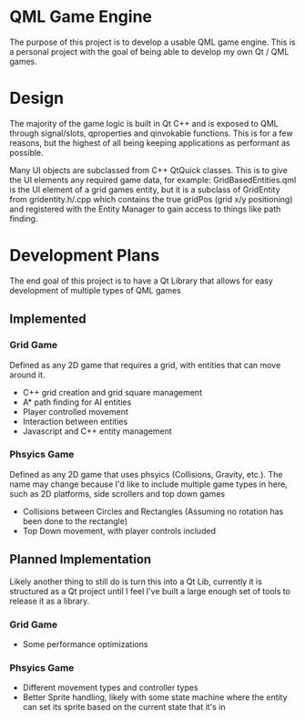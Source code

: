 # QML Game Engine
The purpose of this project is to develop a usable QML game engine. This is a personal project with the goal of being able to develop my own Qt / QML games.

# Design
The majority of the game logic is built in Qt C++ and is exposed to QML through signal/slots, qproperties and qinvokable functions. This is for a few reasons, but the highest of all being keeping applications as performant as possible.

Many UI objects are subclassed from C++ QtQuick classes. This is to give the UI elements any required game data, for example: GridBasedEntities.qml is the UI element of a grid games entity, but it is a subclass of GridEntity from gridentity.h/.cpp which contains the true gridPos (grid x/y positioning) and registered with the Entity Manager to gain access to things like path finding.

# Development Plans
The end goal of this project is to have a Qt Library that allows for easy development of multiple types of QML games

## Implemented

### Grid Game
Defined as any 2D game that requires a grid, with entities that can move around it.
- C++ grid creation and grid square management
- A* path finding for AI entities
- Player controlled movement
- Interaction between entities
- Javascript and C++ entity management

### Phsyics Game
Defined as any 2D game that uses phsyics (Collisions, Gravity, etc.). The name may change because I'd like to include multiple game types in here, such as 2D platforms, side scrollers and top down games
- Collisions between Circles and Rectangles (Assuming no rotation has been done to the rectangle)
- Top Down movement, with player controls included

## Planned Implementation 
Likely another thing to still do is turn this into a Qt Lib, currently it is structured as a Qt project until I feel I've built a large enough set of tools to release it as a library.

### Grid Game
- Some performance optimizations

### Phsyics Game
- Different movement types and controller types
- Better Sprite handling, likely with some state machine where the entity can set its sprite based on the current state that it's in

